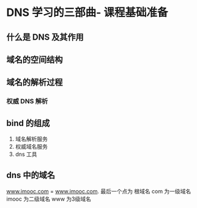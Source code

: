 # DNS 学习的三部曲- 课程基础准备

## 什么是 DNS 及其作用

## 域名的空间结构

## 域名的解析过程

### 权威 DNS 解析



## bind 的组成
1. 域名解析服务
2. 权威域名服务
3. dns 工具

## dns 中的域名
www.imooc.com = www.imooc.com.
最后一个点为 根域名
com 为一级域名
imooc 为二级域名
www 为3级域名

